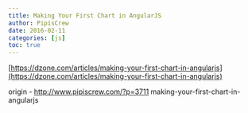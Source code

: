 ```yaml
---
title: Making Your First Chart in AngularJS
author: PipisCrew
date: 2016-02-11
categories: [js]
toc: true
---
```


[https://dzone.com/articles/making-your-first-chart-in-angularjs](https://dzone.com/articles/making-your-first-chart-in-angularjs)

origin - http://www.pipiscrew.com/?p=3711 making-your-first-chart-in-angularjs